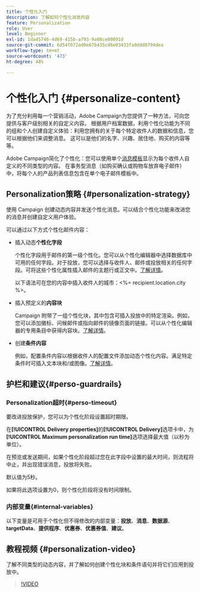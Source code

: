 ```yaml
---
title: 个性化入门
description: 了解如何个性化消息内容
feature: Personalization
role: User
level: Beginner
exl-id: 1da45746-4d69-415b-a793-9a08ce80091d
source-git-commit: 6d54f072ad0e67b435cd6e03433fa9ddd0794dea
workflow-type: tm+mt
source-wordcount: '473'
ht-degree: 48%

---
```


# 个性化入门 {#personalize-content}

为了充分利用每一个营销活动，Adobe Campaign为您提供了一种方法，可向您提供与客户级别相关的自定义内容。 根据用户档案数据，利用个性化功能为不同的组和个人创建自定义体验：利用您拥有的关于每个特定收件人的数据和信息，您可以根据他们来调整消息。 这可以是他们的名字、兴趣、居住地、购买的内容等等。

Adobe Campaign简化了个性化：您可以使用单个[消息模板](create-templates.md)显示为每个收件人自定义的不同类型的内容。 在事务型消息（如购买确认或购物车放弃电子邮件）中，将每个人的产品列表信息包含在单个电子邮件模板中。


## Personalization策略 {#personalization-strategy}

使用 Campaign 创建动态内容并发送个性化消息。可以结合个性化功能来改进您的消息并创建自定义用户体验。

可以通过以下方式个性化邮件内容：

* 插入动态&#x200B;**个性化字段**

  个性化字段用于邮件的第一级个性化。您可以从个性化编辑器中选择数据库中可用的任何字段。对于投放，您可以选择与收件人、邮件或投放相关的任何字段。可将这些个性化属性插入邮件的主题行或正文中。[了解详情](personalization-fields.md)。

  以下语法可在您的内容中插入收件人的城市：&lt;%= recipient.location.city %>。

* 插入预定义的&#x200B;**内容块**

  Campaign 附带了一组个性化块，其中包含可插入投放中的特定渲染。例如，您可以添加徽标、问候邮件或指向邮件的镜像页面的链接。可以从个性化编辑器的专用条目中获得内容块。[了解详情](personalization-blocks.md)。

* 创建&#x200B;**条件内容**

  例如，配置条件内容以根据收件人的配置文件添加动态个性化内容。满足特定条件时可插入文本块和/或图像。[了解详情](conditions.md)。

<!--* Add **personalized offers**
    
    Insert personalized offers in your message content, depending on the recipient location, the current weather, or the last purchase order.
-->


## 护栏和建议{#perso-guardrails}

### Personalization超时{#perso-timeout}

要改进投放保护，您可以为个性化阶段设置超时期限。

在&#x200B;**[!UICONTROL Delivery properties]**&#x200B;的&#x200B;**[!UICONTROL Delivery]**&#x200B;选项卡中，为&#x200B;**[!UICONTROL Maximum personalization run time]**&#x200B;选项选择最大值（以秒为单位）。

在预览或发送期间，如果个性化阶段超过您在此字段中设置的最大时间，则流程将中止，并出现错误消息，投放将失败。

默认值为5秒。

如果将此选项设置为0，则个性化阶段将没有时间限制。


### 内部变量{#internal-variables}

以下变量是可用于个性化但不得修改的内部变量：**投放**、**消息**、**数据源**、**targetData**、**提供程序**、**优惠券**、**优惠券值**、**建议**。


## 教程视频 {#personalization-video}

了解不同类型的动态内容，并了解如何创建个性化块和条件语句并将它们应用到投放中。


>[!VIDEO](https://video.tv.adobe.com/v/335734?quality=12)
